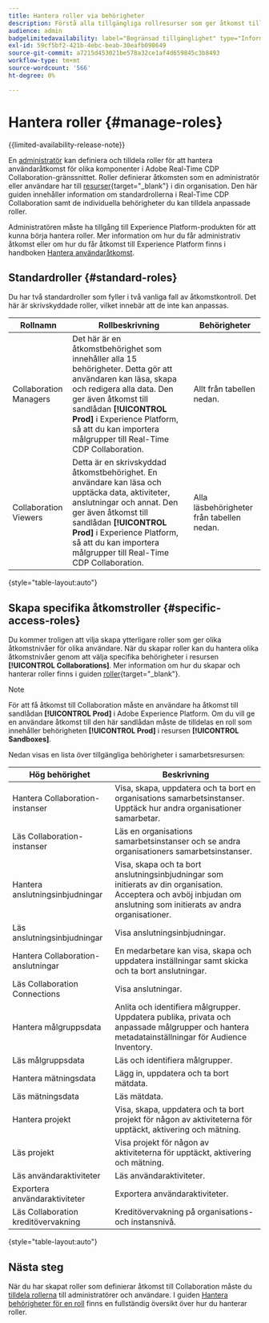```yaml
---
title: Hantera roller via behörigheter
description: Förstå alla tillgängliga rollresurser som ger åtkomst till olika komponenter i Real-Time CDP Collaboration användargränssnitt.
audience: admin
badgelimitedavailability: label="Begränsad tillgänglighet" type="Informative" url="https://helpx.adobe.com/legal/product-descriptions/real-time-customer-data-platform-collaboration.html newtab=true"
exl-id: 59cf5bf2-421b-4ebc-beab-30eafb098649
source-git-commit: a7215d453021be578a32ce1af4d659845c3b8493
workflow-type: tm+mt
source-wordcount: '566'
ht-degree: 0%

---
```


# Hantera roller {#manage-roles}

{{limited-availability-release-note}}

En [administratör](./manage-user-access.md#system-admin-gain-access) kan definiera och tilldela roller för att hantera användaråtkomst för olika komponenter i Adobe Real-Time CDP Collaboration-gränssnittet. Roller definierar åtkomsten som en administratör eller användare har till [resurser](https://experienceleague.adobe.com/en/docs/experience-platform/access-control/home#permissions){target="_blank"} i din organisation. Den här guiden innehåller information om standardrollerna i Real-Time CDP Collaboration samt de individuella behörigheter du kan tilldela anpassade roller.

Administratören måste ha tillgång till Experience Platform-produkten för att kunna börja hantera roller. Mer information om hur du får administrativ åtkomst eller om hur du får åtkomst till Experience Platform finns i handboken [Hantera användaråtkomst](./manage-user-access.md#manage-user-access-through-permissions).

## Standardroller {#standard-roles}

Du har två standardroller som fyller i två vanliga fall av åtkomstkontroll. Det här är skrivskyddade roller, vilket innebär att de inte kan anpassas.

| Rollnamn | Rollbeskrivning | Behörigheter |
| --- | --- | --- | 
| Collaboration Managers | Det här är en åtkomstbehörighet som innehåller alla 15 behörigheter. Detta gör att användaren kan läsa, skapa och redigera alla data. Den ger även åtkomst till sandlådan **[!UICONTROL Prod]** i Experience Platform, så att du kan importera målgrupper till Real-Time CDP Collaboration. | Allt från tabellen nedan. |
| Collaboration Viewers | Detta är en skrivskyddad åtkomstbehörighet. En användare kan läsa och upptäcka data, aktiviteter, anslutningar och annat. Den ger även åtkomst till sandlådan **[!UICONTROL Prod]** i Experience Platform, så att du kan importera målgrupper till Real-Time CDP Collaboration. | Alla läsbehörigheter från tabellen nedan. |

{style="table-layout:auto"}

## Skapa specifika åtkomstroller {#specific-access-roles}

Du kommer troligen att vilja skapa ytterligare roller som ger olika åtkomstnivåer för olika användare. När du skapar roller kan du hantera olika åtkomstnivåer genom att välja specifika behörigheter i resursen **[!UICONTROL Collaborations]**. Mer information om hur du skapar och hanterar roller finns i guiden [roller](https://experienceleague.adobe.com/en/docs/experience-platform/access-control/abac/permissions-ui/roles#create-new-role){target="_blank"}.

>[!NOTE]
> För att få åtkomst till Collaboration måste en användare ha åtkomst till sandlådan **[!UICONTROL Prod]** i Adobe Experience Platform. Om du vill ge en användare åtkomst till den här sandlådan måste de tilldelas en roll som innehåller behörigheten **[!UICONTROL Prod]** i resursen **[!UICONTROL Sandboxes]**.

Nedan visas en lista över tillgängliga behörigheter i samarbetsresursen:

| Hög behörighet | Beskrivning |
| --- | --- |
| Hantera Collaboration-instanser | Visa, skapa, uppdatera och ta bort en organisations samarbetsinstanser. Upptäck hur andra organisationer samarbetar. |
| Läs Collaboration-instanser | Läs en organisations samarbetsinstanser och se andra organisationers samarbetsinstanser. |
| Hantera anslutningsinbjudningar | Visa, skapa och ta bort anslutningsinbjudningar som initierats av din organisation. Acceptera och avböj inbjudan om anslutning som initierats av andra organisationer. |
| Läs anslutningsinbjudningar | Visa anslutningsinbjudningar. |
| Hantera Collaboration-anslutningar | En medarbetare kan visa, skapa och uppdatera inställningar samt skicka och ta bort anslutningar. |
| Läs Collaboration Connections | Visa anslutningar. |
| Hantera målgruppsdata | Anlita och identifiera målgrupper. Uppdatera publika, privata och anpassade målgrupper och hantera metadatainställningar för Audience Inventory. |
| Läs målgruppsdata | Läs och identifiera målgrupper. |
| Hantera mätningsdata | Lägg in, uppdatera och ta bort mätdata. |
| Läs mätningsdata | Läs mätdata. |
| Hantera projekt | Visa, skapa, uppdatera och ta bort projekt för någon av aktiviteterna för upptäckt, aktivering och mätning. |
| Läs projekt | Visa projekt för någon av aktiviteterna för upptäckt, aktivering och mätning. |
| Läs användaraktiviteter | Läs användaraktiviteter. |
| Exportera användaraktiviteter | Exportera användaraktiviteter. |
| Läs Collaboration kreditövervakning | Kreditövervakning på organisations- och instansnivå. |

{style="table-layout:auto"}

## Nästa steg

När du har skapat roller som definierar åtkomst till Collaboration måste du [tilldela rollerna](./manage-user-access.md#assign-a-role) till administratörer och användare. I guiden [Hantera behörigheter för en roll](https://experienceleague.adobe.com/en/docs/experience-platform/access-control/abac/permissions-ui/permissions) finns en fullständig översikt över hur du hanterar roller.
